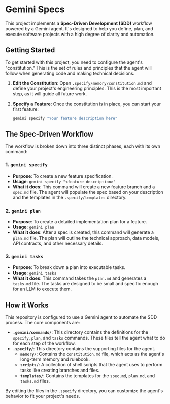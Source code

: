 # Gemini Specs

This project implements a **Spec-Driven Development (SDD)** workflow powered by a Gemini agent. It's designed to help you define, plan, and execute software projects with a high degree of clarity and automation.

## Getting Started

To get started with this project, you need to configure the agent's "constitution." This is the set of rules and principles that the agent will follow when generating code and making technical decisions.

1.  **Edit the Constitution**: Open `.specify/memory/constitution.md` and define your project's engineering principles. This is the most important step, as it will guide all future work.

2.  **Specify a Feature**: Once the constitution is in place, you can start your first feature:

    ```bash
    gemini specify "Your feature description here"
    ```

## The Spec-Driven Workflow

The workflow is broken down into three distinct phases, each with its own command:

### 1. `gemini specify`

*   **Purpose**: To create a new feature specification.
*   **Usage**: `gemini specify "<feature description>"`
*   **What it does**: This command will create a new feature branch and a `spec.md` file. The agent will populate the spec based on your description and the templates in the `.specify/templates` directory.

### 2. `gemini plan`

*   **Purpose**: To create a detailed implementation plan for a feature.
*   **Usage**: `gemini plan`
*   **What it does**: After a spec is created, this command will generate a `plan.md` file. The plan will outline the technical approach, data models, API contracts, and other necessary details.

### 3. `gemini tasks`

*   **Purpose**: To break down a plan into executable tasks.
*   **Usage**: `gemini tasks`
*   **What it does**: This command takes the `plan.md` and generates a `tasks.md` file. The tasks are designed to be small and specific enough for an LLM to execute them.

## How it Works

This repository is configured to use a Gemini agent to automate the SDD process. The core components are:

*   **`.gemini/commands/`**: This directory contains the definitions for the `specify`, `plan`, and `tasks` commands. These files tell the agent what to do for each step of the workflow.
*   **`.specify/`**: This directory contains the supporting files for the agent.
    *   **`memory/`**: Contains the `constitution.md` file, which acts as the agent's long-term memory and rulebook.
    *   **`scripts/`**: A collection of shell scripts that the agent uses to perform tasks like creating branches and files.
    *   **`templates/`**: Contains the templates for the `spec.md`, `plan.md`, and `tasks.md` files.

By editing the files in the `.specify` directory, you can customize the agent's behavior to fit your project's needs.
